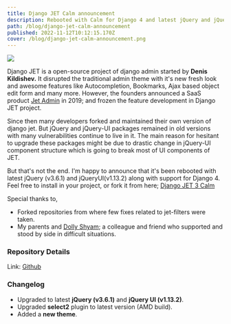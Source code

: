 ```yaml
---
title: Django JET Calm announcement
description: Rebooted with Calm for Django 4 and latest jQuery and jQuery-UI
path: /blog/django-jet-calm-announcement
published: 2022-11-12T10:12:15.170Z
cover: /blog/django-jet-calm-announcement.png
---
```


<img src="/blog/django-jet-calm-announcement.png">


Django JET is a open-source project of django admin started by **Denis Kildishev.** It disrupted the traditional admin theme with it's new fresh look and awesome features like Autocompletion, Bookmarks, Ajax based object edit form and many more. However, the founders announced a SaaS product [Jet Admin](https://app.jetadmin.io/demo) in 2019; and frozen the feature development in Django JET project.

Since then many developers forked and maintained their own version of django jet. But jQuery and jQuery-UI packages remained in old versions with many vulnerabilities continue to live in it. The main reason for hesitant to upgrade these packages might be due to drastic change in jQuery-UI component structure which is going to break most of UI components of JET.

But that's not the end. I'm happy to announce that it's been rebooted with latest jQuery (v3.6.1) and jQueryUI(v1.13.2) along with support for Django 4. Feel free to install in your project, or fork it from here; [Django JET 3 Calm](https://github.com/aksharahegde/django-jet-3-calm)

Special thanks to,
* Forked repositories from where few fixes related to jet-filters were taken.
* My parents and [Dolly Shyam](https://www.linkedin.com/in/dolly-shyam-79773a146/); a colleague and friend who supported and stood by side in difficult situations.


### Repository Details
Link: [Github](https://dub.sh/djangocalm)

### Changelog
-   Upgraded to latest **jQuery (v3.6.1)** and **jQuery UI (v1.13.2)**.
-   Upgraded **select2** plugin to latest version (AMD build).
-   Added a **new theme**.
